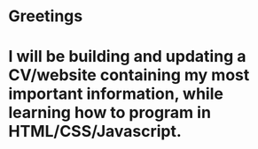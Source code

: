 # Greetings
# I will be building and updating a CV/website containing my most important information, while learning how to program in HTML/CSS/Javascript.

